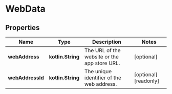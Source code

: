 
# WebData

## Properties
Name | Type | Description | Notes
------------ | ------------- | ------------- | -------------
**webAddress** | **kotlin.String** | The URL of the website or the app store URL. |  [optional]
**webAddressId** | **kotlin.String** | The unique identifier of the web address. |  [optional] [readonly]



